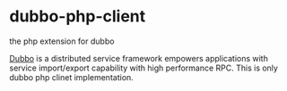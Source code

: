 # dubbo-php-client
the php extension for dubbo

[Dubbo](https://github.com/alibaba/dubbo) is a distributed service framework empowers applications with service import/export capability with high performance RPC.
This is only dubbo php clinet implementation.
